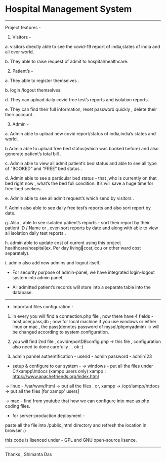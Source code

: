# Hospital Management System


************************************************************************************************************************************************

Project features -
1. Visitors -

a. visitors directly able to see the covid-19 report of india,states of india and all over world.

b. They able to raise request of admit to hospital/healthcare.

2. Patient’s -

a. They able to register themselves .

b. login /logout themselves.

d. They can upload daily covid free test’s reports and isolation reports.

e. They can find their full information, reset password quickly , delete their their account . 

3. Admin -

a. Admin able to upload new covid report/status of india,india’s states and world.

b Admin able to upload free bed status(which was booked before) and also generate patient’s 
total bill .

c. Admin able to view all admit patient’s bed status and able to see all type of “BOOKED” and 
“FREE” bed status .

d. Admin able to see a particular bed status - that ,who is currently on that bed right now , 
what’s the bed full condition. It’s will save a huge time for free-bed seekers.

e. Admin able to see all admit request’s which send by visitors .

f. Admin also able to see daily free test’s reports and also sort report by date.

g. Also , able to see isolated patient’s reports - sort their report by their patient ID / Name or , 
even sort reports by date and along with able to view all isolation daily test reports .

h. admin able to update cost of current using this project healthcare/hospital(ex. Per day livingcost,iccu or other ward cost separately).

i. admin also add new admins and logout itself.

* For security purpose of admin-panel, we have integrated login-logout system into admin 
panel.

* All admitted patient’s records will store into a separate table into the database.

*************************************************************************************************************************************************

* Important files configuration - 

1. in every you will find a connection.php file , now there have 4 fields - host,user,pass,db ; now for local machine 
if you use windows or either linux or mac , 
the pass(denotes password of mysql/phpmyadmin) -> will be changed according to system configuration.

2. you will find 2nd file , covidreportDBconfig.php -> this file , configuration also need to done carefully ... ok :) 

3. admin pannel authentification - 
userid - admin
password - admin123

* setup & configure to our system - 
-> windows -  put all the files under C:\xampp\htdocs (xampp users only)
xampp : https://www.apachefriends.org/index.html

-> linux - /var/www/html -> put all the files .
or, xampp -> /opt/lampp/htdocs -> put all the files  [for xampp' users]

-> mac - find from youtube that how we can configure into mac as php coding files.

* for server-production deployment - 

paste all the file into /public_html directory and refresh the location in browser :) 


this code is lisenced under - GPL and GNU open-source lisence.
***********************************************************************************************************************************************
Thanks ,
Shimanta Das
